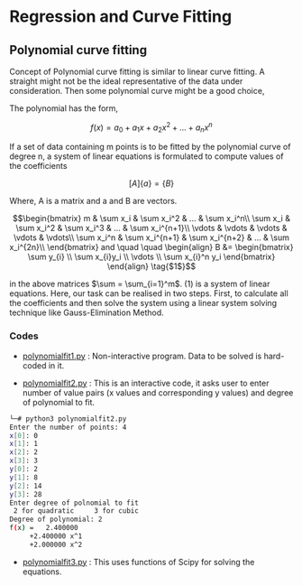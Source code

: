 # Regression and Curve Fitting


## Polynomial curve fitting
Concept of Polynomial curve fitting is similar to linear curve fitting. A straight might not be the ideal representative of the data under consideration. Then some polynomial curve might be a good choice,

The polynomial has the form, 
```math
f(x) = a_0 + a_1x + a_2x^2 + ... + a_nx^n
```
If a set of data containing m points is to be fitted by the polynomial curve of degree n, a system of linear equations is formulated to compute values of the coefficients
```math
[A]\{a\} = \{B\}
```
Where, A is a matrix and a and B are vectors.
```math
\begin{bmatrix}
m & \sum x_i & \sum x_i^2 & ... & \sum x_i^n\\
\sum x_i & \sum x_i^2 & \sum x_i^3 & ... & \sum x_i^{n+1}\\
\vdots  & \vdots & \vdots & \vdots & \vdots\\
\sum x_i^n & \sum x_i^{n+1} & \sum x_i^{n+2} & ... & \sum x_i^{2n}\\
\end{bmatrix}

and \quad \quad
\begin{align}
    B &= \begin{bmatrix}
           \sum y_{i} \\
           \sum x_{i}y_i \\
           \vdots \\
           \sum x_{i}^n y_i
         \end{bmatrix}
\end{align}

\tag{$1$}
```
in the above matrices $\sum = \sum_{i=1}^m$. 
(1) is a system of linear equations. Here, our task can be realised in two steps. First, to calculate all the coefficients and then solve the system using a linear system solving technique like Gauss-Elimination Method.

### Codes
- [polynomialfit1.py](https://github.com/nishantaMishra/computational-physics-in-python/blob/main/curveFitting/polynomialCurveFitting/polynomialfit1.py) : Non-interactive program. Data to be solved is hard-coded in it.

- [polynomialfit2.py](https://github.com/nishantaMishra/computational-physics-in-python/blob/main/curveFitting/polynomialCurveFitting/polynomialfit2.py) : This is an interactive code, it asks user to enter number of value pairs (x values and corresponding y values) and degree of polynomial to fit.
```bash
└─# python3 polynomialfit2.py
Enter the number of points: 4
x[0]: 0
x[1]: 1
x[2]: 2
x[3]: 3
y[0]: 2
y[1]: 8
y[2]: 14
y[3]: 28
Enter degree of polnomial to fit 
 2 for quadratic 	 3 for cubic
Degree of polynomial: 2
f(x) = 	 2.400000
	 +2.400000 x^1
	 +2.000000 x^2
```

- [polynomialfit3.py](polynomialfit3.py) : This uses functions of Scipy for solving the equations.

